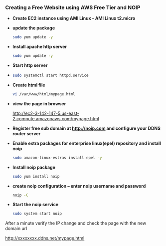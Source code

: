 ### Creating a Free Website using AWS Free Tier and NOIP

* **Create EC2 instance using AMI Linux - AMI Linux t2.micro**

* **update the package**
  
  ```bash
  sudo yum update -y
  ```

* **Install apache http server**
  
  ```bash
  sudo yum update -y
  ```

* **Start http server**

* ```bash
  sudo systemctl start httpd.service
  ```

* **Create html file**
  
  ```bash
  vi /var/www/html/mypage.html
  ```

* **view the page in browser**
  
  http://ec2-3-142-147-5.us-east-2.compute.amazonaws.com/mypage.html


* **Register free sub domain at http://noip.com and configure your DDNS router server**


* **Enable extra packages for enterprise linux(epel) repository and install noip**
  
  ```bash
  sudo amazon-linux-estras install epel -y
  ```

* **Install noip package**
  
  ```bash
  sudo yum install noip
  ```

* **create noip configuration – enter noip username and password**

  ```bash
  noip -C
  ```


* **Start the noip service**

  ```bash
  sudo system start noip
  ```

After a minute verify the IP change and check the page with the new domain url

http://xxxxxxxx.ddns.net/mypage.html
